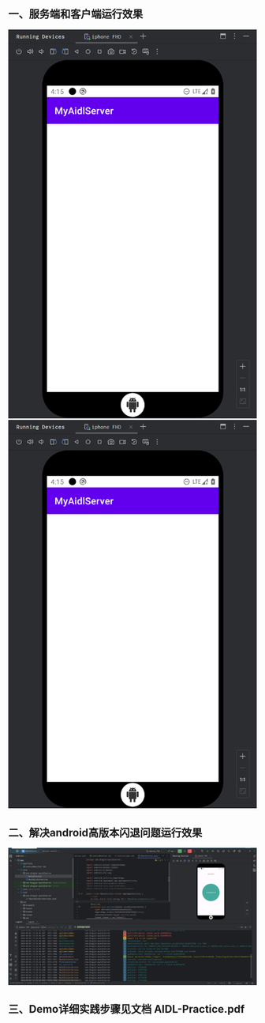 ## 一、服务端和客户端运行效果
<div>
  <img src="https://github.com/hgddingjun/MyAIDL/blob/main/Client.jpg" alt="Clinet" style="margin-right: 10px;">
  <img src="https://github.com/hgddingjun/MyAIDL/blob/main/Server.jpg" alt="Server" style="margin-right: 10px;">
</div>

## 二、解决android高版本闪退问题运行效果
<div>
  <img src="https://github.com/hgddingjun/MyAIDL/blob/main/AS.jpg" alt="Server" style="margin-right: 10px;">
</div>

## 三、Demo详细实践步骤见文档 AIDL-Practice.pdf
